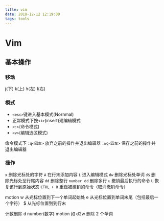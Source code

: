```yaml
---
title: vim
date: 2018-12-12 12:19:00
tags: tools
---
```

# Vim

## 基本操作

### 移动
 j(下) k(上) h(左) l(右)

### 模式
- `<esc>`键进入基本模式(Nornmal) 
- 正常模式下按`<i>`(insert)建编辑模式 
- `<:>`(命令模式)
- `<v>`(编辑选区模式)

命令模式下
`:q<回车>`	放弃之前的操作并退出编辑器
`:wq<回车>` 保存之前的操作并退出编辑器

### 操作
`x` 删除光标处的字符
`A` 在行末添加内容
`i` 进入编辑模式
`dw` 删除光标处单词
`d$` 删除光标处至行尾内容
`dd` 删除整行
`number dd` 删除多行
`u` 撤销最后执行的命令
`U` 恢复该行到原始状态
`CTRL + R` 重做被撤销的命令（取消撤销命令）

motion
w 从光标位置到下一个单词起始处
e 从光标位置到单词末尾（包括最后一个字符）
$ 从光标位置到到行末

计数删除
d number(数字) motion
如 d2w 删除 2 个单词

